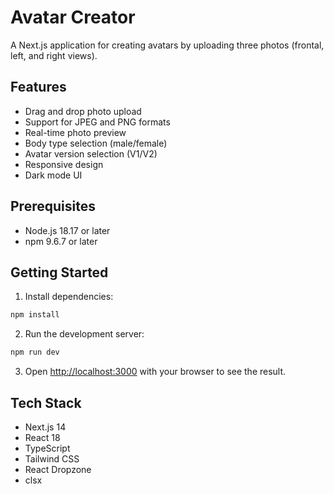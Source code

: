 # Avatar Creator

A Next.js application for creating avatars by uploading three photos (frontal, left, and right views).

## Features

- Drag and drop photo upload
- Support for JPEG and PNG formats
- Real-time photo preview
- Body type selection (male/female)
- Avatar version selection (V1/V2)
- Responsive design
- Dark mode UI

## Prerequisites

- Node.js 18.17 or later
- npm 9.6.7 or later

## Getting Started

1. Install dependencies:
```bash
npm install
```

2. Run the development server:
```bash
npm run dev
```

3. Open [http://localhost:3000](http://localhost:3000) with your browser to see the result.

## Tech Stack

- Next.js 14
- React 18
- TypeScript
- Tailwind CSS
- React Dropzone
- clsx 